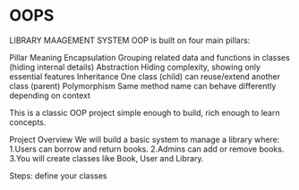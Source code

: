 # OOPS
LIBRARY MAAGEMENT SYSTEM 
OOP is built on four main pillars:

Pillar	Meaning
Encapsulation	Grouping related data and functions in classes (hiding internal details)
Abstraction	Hiding complexity, showing only essential features
Inheritance	One class (child) can reuse/extend another class (parent)
Polymorphism	Same method name can behave differently depending on context


This is a classic OOP project simple enough to build, rich enough to learn concepts.

Project Overview
We will build a basic system to manage a library where:
1.Users can borrow and return books.
2.Admins can add or remove books.
3.You will create classes like Book, User and Library.



Steps:
define your classes